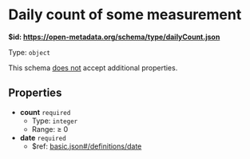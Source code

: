 # Daily count of some measurement

<b id="https/open-metadata.org/schema/type/dailycount.json">&#36;id: https://open-metadata.org/schema/type/dailyCount.json</b>

Type: `object`

This schema <u>does not</u> accept additional properties.

## Properties
 - **count** `required`
	 - Type: `integer`
	 - Range:  &ge; 0
 - **date** `required`
	 - &#36;ref: [basic.json#/definitions/date](basic.md#date)
